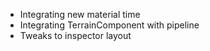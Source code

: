 - Integrating new material time 
- Integrating TerrainComponent with pipeline
- Tweaks to inspector layout
